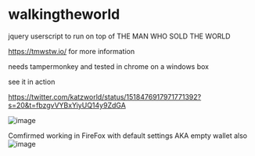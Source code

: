 # walkingtheworld

jquery userscript to run on top of THE MAN WHO SOLD THE WORLD

https://tmwstw.io/ for more information 


needs tampermonkey and tested in chrome on a windows box 

see it in action 

https://twitter.com/katzworld/status/1518476917971771392?s=20&t=fbzgvVYBxYiyUQ14y9ZdGA

![image](https://user-images.githubusercontent.com/3157472/165687437-18863738-e8fa-4277-8138-3b11495f7a14.png)


Comfirmed working in FireFox with default settings AKA empty wallet also ![image](https://user-images.githubusercontent.com/3157472/166083443-0e2e1f28-76b1-4d12-b804-e8fc9e2589b1.png)
